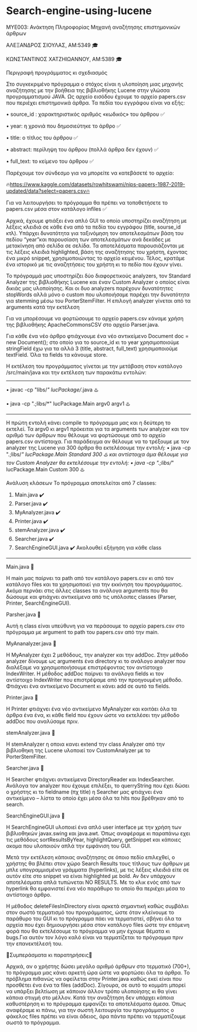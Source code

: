 # Search-engine-using-lucene


MYE003: Ανάκτηση Πληροφορίας Μηχανή αναζήτησης επιστημονικών άρθρων

ΑΛΕΞΑΝΔΡΟΣ ΣΙΟΥΛΑΣ, ΑΜ:5349 🎓

ΚΩΝΣΤΑΝΤΙΝΟΣ ΧΑΤΖΗΙΩΑΝΝΟΥ, ΑΜ:5389 🎓

Περιγραφή προγράμματος κι σχεδιασμός

Στο συγκεκριμένο πρόγραμμα ο στόχος είναι η υλοποίηση μιας μηχανής αναζήτησης με την βοήθεια της βιβλιοθήκης Lucene στην γλώσσα προγραμματισμού JAVA. 
Ως αρχείο εισόδου έχουμε το αρχείο papers.csv που περιέχει επιστημονικά άρθρα. 
Τα πεδία του εγγράφου είναι να εξής:

•	source_id : χαρακτηριστικός αριθμός «κωδικός» του άρθρου ✅

•	year: η χρονιά που δημοσιεύτηκε το άρθρο ✅

•	title: ο τίτλος του άρθρου ✅

•	abstract: περίληψη του άρθρου (πολλά άρθρα δεν έχουν) ✅

•	full_text: το κείμενο του άρθρου ✅

Παρέχουμε τον σύνδεσμο για να μπορείτε να κατεβάσετέ το αρχείο:

🔥https://www.kaggle.com/datasets/rowhitswami/nips-papers-1987-2019-updated/data?select=papers.csv🔥

Για να λειτουργήσει το πρόγραμμα θα πρέπει να τοποθετήσετε το papers.csv μέσα στον κατάλογο infiles ✅

Αρχικά, έχουμε φτιάξει ένα απλό GUI το οποίο υποστηρίζει αναζήτηση με λέξεις κλειδιά σε κάθε ένα από τα πεδία του εγγράφου (title, sourse_id κτλ). 
Υπάρχει δυνατότητα για ταξινόμηση τον αποτελεσμάτων βάση του πεδίου “year”και παρουσίαση των αποτελεσμάτων ανά δεκάδες με μετακίνηση από σελίδα σε σελίδα. 
Τα αποτελέσματα παρουσιάζονται με τις λέξεις κλειδιά highlighted, βάση της αναζήτησης του χρήστη, έχοντας ένα μικρό snippet, χρησιμοποιώντας το αρχείο κειμένου.
Τέλος, κρατάμε ένα ιστορικό με τις αναζητήσεις του χρήστη κι το πεδίο που έχουν γίνει.

Το πρόγραμμά μας υποστηρίζει δύο διαφορετικούς analyzers, τον Standard Analyzer της βιβλιοθήκης Lucene και έναν Custom Analyzer ο οποίος είναι δικιάς μας υλοποίησης. 
Και οι δυο analyzers παρέχουν δυνατότητες stopWords αλλά μόνο ο custom που υλοποιήσαμε παρέχει την δυνατότητα για stemming μέσω του PorterStemFilter. 
Η επιλογή analyzer γίνεται από τα arguments κατά την εκτέλεση

Για να μπορέσουμε να φορτώσουμε το αρχείο papers.csv κάναμε χρήση της βιβλιοθήκης ApacheCommonsCSV στο αρχείο Parser.java.

Για κάθε ένα νέο άρθρο φτιάχνουμε ένα νέο αντικείμενο Document doc = new Document(); στο οποίο για το source_id κι το year χρησιμοποιούμε stringField έχω για τα αλλά 3 (title, abstract, full_text) χρησιμοποιούμε textField. Όλα τα fields τα κάνουμε store.

Η εκτέλεση του προγράμματος γίνεται με την μετάβαση στον κατάλογο /src/main/java και την εκτέλεση των παρακάτω εντολών:

-------------------------------------------------------------------------------------

•	javac -cp "libs/*" lucPackage/*.java ♨️

•	java -cp ".;libs/*" lucPackage.Main argv0 argv1 ♨️

-------------------------------------------------------------------------------------

Η πρώτη εντολή κάνει compile το πρόγραμμα μας και η δεύτερη το εκτελεί. 
Τα argv0 κι argv1 πρόκειται για τα arguments των analyzer και τον αριθμό των άρθρων που θέλουμε να φορτώσουμε από το αρχείο papers.csv αντίστοιχα. 
Για παράδειγμα αν θέλουμε να το τρέξουμε με τον analyzer της Lucene για 300 άρθρα θα εκτελέσουμε την εντολή:
•	java -cp ".;libs/*" lucPackage.Main Standard 300 ♨️
και αντίστοιχα άμα θέλουμε για τον Custom Analyzer θα εκτελέσουμε την εντολή:
•	java -cp ".;libs/*" lucPackage.Main Custom 300 ♨️

Ανάλυση κλάσεων
Το πρόγραμμα αποτελείται από 7 classes:
1.	Main.java ✔️
2.	Parser.java ✔️
3.	MyAnalyzer.java ✔️
4.	Printer.java ✔️
5.	stemAnalyzer.java ✔️
6.	Searcher.java ✔️
7.	SearchEngineGUI.java ✔️
Ακολουθεί εξήγηση για κάθε class
-------------------------------------------------------------------------------------
Main.java 📌 

Η main μας παίρνει τα path από τον κατάλογο papers.csv κι από τον κατάλογο files και τα χρησιμοποιεί για την εκκίνηση του προγράμματος.
Ακόμα περνάει στις άλλες classes τα ανάλογα arguments που θα δώσουμε και φτιάχνει αντικείμενα από τις υπόλοιπες classes (Parser, Printer, SearchEngineGUI). 

Parsher.java 📌 

Αυτή η class είναι υπεύθυνη για να περάσουμε το αρχείο papers.csv στο πρόγραμμα με argument το path του papers.csv από την main.

MyAnanalyzer.java 📌 

Η MyAnalyzer έχει 2 μεθόδους, την analyzer και την addDoc.
Στην μέθοδο analyzer δίνουμε ως arguments ένα directory κι το ανάλογο analyzer που διαλέξαμε να χρησιμοποιήσουμε επιστρέφοντας τον αντίστοιχο IndexWriter. 
H μέθοδος addDoc παίρνει τα ανάλογα fields κι τον αντίστοιχο IndexWriter που επιστρέψαμε από την προηγουμένη μέθοδο. 
Φτιάχνει ένα αντικείμενο Document κι κάνει add σε αυτό τα fields.

Printer.java 📌 

H Printer φτιάχνει ένα νέο αντικείμενο MyAnalyzer και κοιτάει όλα τα άρθρα ένα ένα, κι κάθε field που έχουν ώστε να εκτελέσει την μέθοδο addDoc που αναλύσαμε πριν. 

stemAnalyzer.java 📌 

Η stemAnalyzer η οποια κανει extend την class Analyzer από την βιβλιοθηκη της Lucene υλοποιεί τον CustomAnalyzer με το PorterStemFilter.

Searcher.java 📌 

Η Searcher φτιάχνει αντικείμενα DirectoryReader και IndexSearcher. 
Ανάλογα τον analyzer που έχουμε επιλέξει, το querryString που έχει δώσει ο χρήστης κι το fieldname (πχ title) η Searcher μας φτιάχνει ένα αντικείμενο – λίστα το οποίο έχει μέσα όλα τα hits που βρέθηκαν από το search.

SearchEngineGUI.java 📌 

Η SearchEngineGUI υλοποιεί ένα απλό user interface με την χρήση των βιβλιοθηκών javax.swing και java.awt. 
Όπως αναφέραμε κι παραπάνω εχει τις μεθόδους sortResultsByYear, highlightQuery, getSnippet και κάποιες ακομα που υλοποιούν απλά την εμφάνιση του GUI. 

Μετά την εκτέλεση κάποιας αναζήτησης σε όποιο πεδίο επιλεχθεί, ο χρήστης θα βλέπει στον χώρο Search Results τους τίτλους των άρθρων με μπλε υπογραμμισμένα γράμματα (hyperlinks), με τις λέξεις κλειδιά είτε σε αυτόν είτε στο snippet να είναι highlighted με bold. Αν δεν υπάρχουν αποτελέσματα απλά τυπώνεται NO RESULTS. Με το κλικ ενός από των hyperlink θα εμφανιστεί ένα νέο παράθυρο το οποίο θα περιέχει μέσα το αντίστοιχο άρθρο.

Η μέθοδος deleteFilesInDirectory είναι αρκετά σημαντική καθώς συμβάλει στον σωστό τερματισμό του προγράμματος, ώστε όταν κλείνουμε το παράθυρο του GUI κι το πρόγραμμα πάει να τερματιστεί, σβήνει όλα τα αρχεία που έχει δημιουργήσει μέσα στον κατάλογο files ώστε την επόμενη φορά που θα εκτελέσουμε το πρόγραμμα να μην έχουμε θέματα κι bugs.Για αυτόν τον λόγο καλό είναι να τερματίζεται το πρόγραμμα πριν την επανεκτέλεσή του.

🐧Συμπεράσματα κι παρατηρήσεις🐧

Αρχικά, αν ο χρήστης δώσει μεγάλο αριθμό άρθρων στο τερματικό (700+), το πρόγραμμα μας κάνει αρκετή ώρα ώστε να φορτώσει όλα τα άρθρα. 
Το πρόβλημα πιθανώς να οφείλεται στην Printer.java καθώς εκεί είναι που προσθέτει ένα ένα τα files (addDoc). 
Σίγουρα, σε αυτό το κομμάτι μπορεί να υπάρξει βελτίωση με κάποιον άλλον τρόπο υλοποίησης κι θα γίνει κάποια στιγμή στο μέλλον. 
Κατά την αναζήτηση δεν υπάρχει κάποια καθυστέρηση κι το πρόγραμμα εμφανίζει τα αποτελέσματα άμεσα.
Όπως αναφέραμε κι πάνω, για την σωστή λειτουργία του προγράμματος ο φάκελος files πρέπει να είναι άδειος, άρα πάντα πρέπει να τερματίζουμε σωστά το πρόγραμμα.





